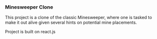### Minesweeper Clone ###

This project is a clone of the classic Minesweeper, where one is tasked to make it out alive given several hints on potential mine placements.

Project is built on react.js
